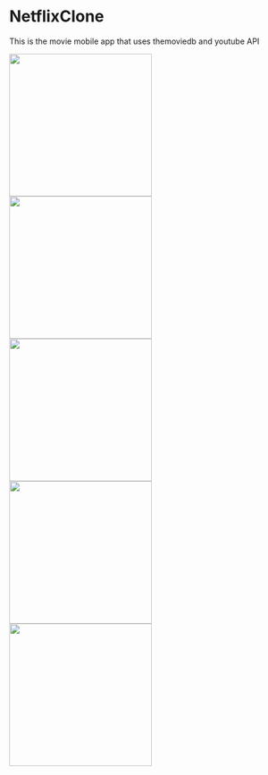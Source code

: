 # NetflixClone
This is the movie mobile app that uses themoviedb and youtube API

<p float="left">
<img src="https://github.com/berkaytncl/NetflixClone/assets/98055405/c3ac72fb-5602-4187-ad3a-8aef8b28c0c0" width="255"/>
<img src="https://github.com/berkaytncl/NetflixClone/assets/98055405/04dcb879-3bf1-4e23-90ca-ed8570668bf6" width="255"/>
<img src="https://github.com/berkaytncl/NetflixClone/assets/98055405/86fb9c38-06b5-4821-8c38-a42ee0e278f1" width="255"/>
<img src="https://github.com/berkaytncl/NetflixClone/assets/98055405/9985556e-f5ee-4df5-bf37-b6fa28039081" width="255"/>
<img src="https://github.com/berkaytncl/NetflixClone/assets/98055405/c23f735d-8cd4-468a-a4ea-ea99265def22" width="255"/>
